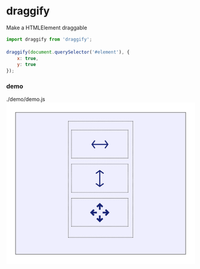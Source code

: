 # draggify

Make a HTMLElement draggable

```js
import draggify from 'draggify';

draggify(document.querySelector('#element'), {
    x: true,
    y: true
});
```

### demo
./demo/demo.js
![alt text](image.png)